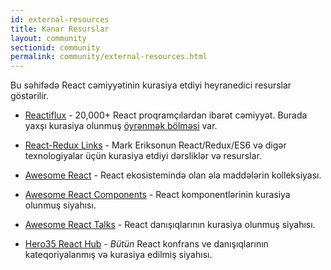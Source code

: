 ```yaml
---
id: external-resources
title: Kənar Resurslar
layout: community
sectionid: community
permalink: community/external-resources.html
---
```


Bu səhifədə React cəmiyyətinin kurasiya etdiyi heyranedici resurslar göstərilir.

- [Reactiflux](https://www.reactiflux.com/) - 20,000+ React proqramçılardan ibarət cəmiyyət. Burada yaxşı kurasiya olunmuş [öyrənmək bölməsi](https://www.reactiflux.com/learning/) var.

- [React-Redux Links](https://github.com/markerikson/react-redux-links) - Mark Eriksonun React/Redux/ES6 və digər texnologiyalar üçün kurasiya etdiyi dərsliklər və resurslar.

- [Awesome React](https://github.com/enaqx/awesome-react) - React ekosistemində olan əla maddələrin kolleksiyası.

- [Awesome React Components](https://github.com/brillout/awesome-react-components) - React komponentlərinin kurasiya olunmuş siyahısı.

- [Awesome React Talks](https://github.com/tiaanduplessis/awesome-react-talks) - React danışıqlarının kurasiya olunmuş siyahısı.

- [Hero35 React Hub](https://hero35.com/topic/react) - _Bütün_ React konfrans ve danışıqlarının kateqoriyalanmış və kurasiya edilmiş siyahısı.
